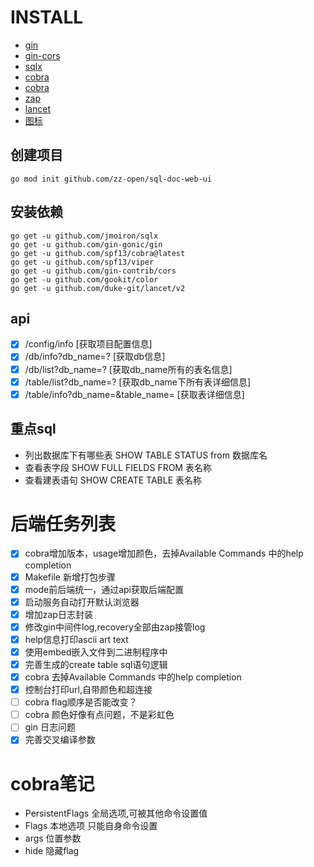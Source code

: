 # INSTALL
- [gin](https://github.com/gin-gonic/gin)
- [gin-cors](https://github.com/gin-contrib/cors)
- [sqlx](https://github.com/jmoiron/sqlx)
- [cobra](https://cobra.dev/#getting-started)
- [cobra](https://github.com/spf13/cobra)
- [zap](https://github.com/uber-go/zap)
- [lancet](https://github.com/duke-git/lancet)
- [图标](https://patorjk.com/software/taag/#p=testall&f=Graffiti&t=go-gin-api)


## 创建项目
```shell
go mod init github.com/zz-open/sql-doc-web-ui
```
    
## 安装依赖
```shell
go get -u github.com/jmoiron/sqlx
go get -u github.com/gin-gonic/gin
go get -u github.com/spf13/cobra@latest
go get -u github.com/spf13/viper
go get -u github.com/gin-contrib/cors
go get -u github.com/gookit/color
go get -u github.com/duke-git/lancet/v2
```

## api
- [x] /config/info [获取项目配置信息]
- [x] /db/info?db_name=? [获取db信息]
- [x] /db/list?db_name=? [获取db_name所有的表名信息]
- [x] /table/list?db_name=? [获取db_name下所有表详细信息]
- [x] /table/info?db_name=&table_name= [获取表详细信息]

## 重点sql
- 列出数据库下有哪些表 SHOW TABLE STATUS from 数据库名
- 查看表字段 SHOW FULL FIELDS FROM 表名称
- 查看建表语句 SHOW CREATE TABLE 表名称

# 后端任务列表
- [x] cobra增加版本，usage增加颜色，去掉Available Commands 中的help completion
- [x] Makefile 新增打包步骤
- [x] mode前后端统一，通过api获取后端配置
- [x] 启动服务自动打开默认浏览器
- [x] 增加zap日志封装
- [x] 修改gin中间件log,recovery全部由zap接管log
- [x] help信息打印ascii art text
- [x] 使用embed嵌入文件到二进制程序中
- [x] 完善生成的create table sql语句逻辑
- [x] cobra 去掉Available Commands 中的help completion
- [x] 控制台打印url,自带颜色和超连接
- [ ] cobra flag顺序是否能改变？
- [ ] cobra 颜色好像有点问题，不是彩虹色
- [ ] gin 日志问题
- [x] 完善交叉编译参数

# cobra笔记
- PersistentFlags 全局选项,可被其他命令设置值
- Flags 本地选项 只能自身命令设置
- args 位置参数
- hide 隐藏flag